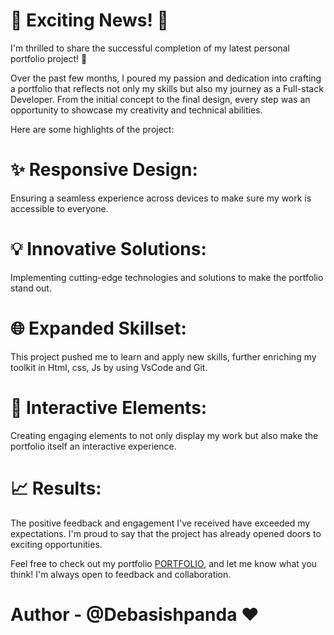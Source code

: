 # 🚀 Exciting News! 🚀

I'm thrilled to share the successful completion of my latest personal portfolio project! 🎉

Over the past few months, I poured my passion and dedication into crafting a portfolio that reflects not only my skills but also my journey as a Full-stack Developer. From the initial concept to the final design, every step was an opportunity to showcase my creativity and technical abilities.

Here are some highlights of the project:

# ✨ Responsive Design: 
Ensuring a seamless experience across devices to make sure my work is accessible to everyone.

# 💡 Innovative Solutions: 
Implementing cutting-edge technologies and solutions to make the portfolio stand out.

# 🌐 Expanded Skillset: 
This project pushed me to learn and apply new skills, further enriching my toolkit in Html, css, Js by using VsCode and Git.

# 🔗 Interactive Elements: 
Creating engaging elements to not only display my work but also make the portfolio itself an interactive experience.

# 📈 Results: 
The positive feedback and engagement I've received have exceeded my expectations. I'm proud to say that the project has already opened doors to exciting opportunities.

Feel free to check out my portfolio [PORTFOLIO](), and let me know what you think! I'm always open to feedback and collaboration.

# Author - @Debasishpanda ❤
